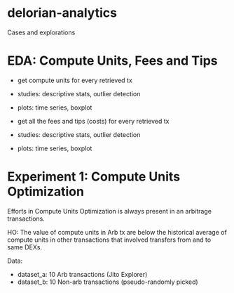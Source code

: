 # delorian-analytics

Cases and explorations 

# EDA: Compute Units, Fees and Tips

- get compute units for every retrieved tx
- studies: descriptive stats, outlier detection
- plots: time series, boxplot

- get all the fees and tips (costs) for every retrieved tx
- studies: descriptive stats, outlier detection
- plots: time series, boxplot

# Experiment 1: Compute Units Optimization

Efforts in Compute Units Optimization is always present in an arbitrage transactions.

HO: The value of compute units in Arb tx are below the historical average of 
compute units in other transactions that involved transfers from and to same DEXs.

Data:

- dataset_a: 10 Arb transactions (Jito Explorer)
- dataset_b: 10 Non-arb transactions (pseudo-randomly picked)


